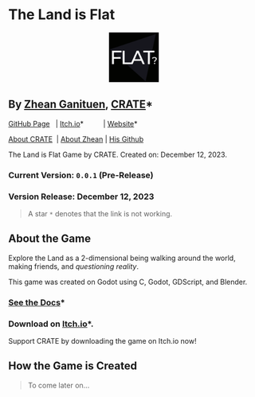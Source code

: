 # The Land is Flat



<div style="text-align: center;">
  <img src="icon.svg" alt="Logo of The Land is Flat" width="100" height="auto">
</div>

## By [Zhean Ganituen](github.com/Z1aaan), [CRATE]()*

[GitHub Page](https://github.com/Z1aaan/The-Land-is-Flat) &nbsp; | [Itch.io]()* &nbsp;&nbsp;&nbsp;&nbsp;&nbsp;&nbsp;&nbsp;&nbsp;&nbsp;| [Website]()* 

[About CRATE]() &nbsp;| [About Zhean](https://z1aaan.github.io/Z1aaan/) | [His Github](https://github.com/Z1aaan)


The Land is Flat Game by CRATE. Created on: December 12, 2023.
### Current Version: `0.0.1` (Pre-Release)
### Version Release: December 12, 2023

> A star `*` denotes that the link is not working.

## About the Game
Explore the Land as a 2-dimensional being walking around the world, making friends, and *questioning reality*.

This game was created on Godot using C, Godot, GDScript, and Blender.

### [See the Docs]()*

### Download on [Itch.io]()*.
Support CRATE by downloading the game on Itch.io now!

## How the Game is Created
> To come later on...
